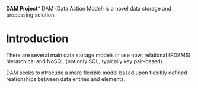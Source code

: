 **DAM Project***
DAM (Data Action Model) is a novel data storage and processing solution.

# Introduction

There are several main data storage models in use now: relational (RDBMS), hierarchical and NoSQL (not only SQL, typically key pair-based).

DAM seeks to ntrocude a more flexible model based upon flexibly defined reationships between data entries and elements.
